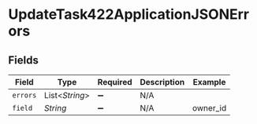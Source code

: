 # UpdateTask422ApplicationJSONErrors


## Fields

| Field              | Type               | Required           | Description        | Example            |
| ------------------ | ------------------ | ------------------ | ------------------ | ------------------ |
| `errors`           | List<*String*>     | :heavy_minus_sign: | N/A                |                    |
| `field`            | *String*           | :heavy_minus_sign: | N/A                | owner_id           |